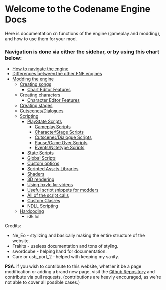 # Welcome to the Codename Engine Docs
Here is documentation on functions of the engine (gameplay and modding), and how to use them for your mod.

### Navigation is done via either the sidebar, or by using this chart below:
- <a href="./How to navigate the engine.md">How to navigate the engine</a>
- <a href="./Differences between the other FNF engines.md">Differences between the other FNF engines</a>
- <a href="./Modding The Engine/index.md">Modding the engine</a>
    - <a href="./Modding The Engine/Creating songs/index.md">Creating songs</a>
        - <a href="./Modding The Engine/Creating songs/Chart Editor Features.md">Chart Editor Features</a>
    - <a href="./Modding The Engine/Creating characters/index.md">Creating characters</a>
        - <a href="./Modding The Engine/Creating characters/Character Editor Features.md">Character Editor Features</a>
    - <a href="./Modding The Engine/Creating stages.md">Creating stages</a>
    - <a href="./Modding The Engine/Cutscenes or Dialogues.md">Cutscenes/Dialogues</a>
    - <a href="./Modding The Engine/Scripting/index.md">Scripting</a>
        - <a href="./Modding The Engine/Scripting/PlayState Scripts/index.md">PlayState Scripts</a>
            - <a href="./Modding The Engine/Scripting/PlayState Scripts/Gameplay Scripts.md">Gameplay Scripts</a>
            - <a href="./Modding The Engine/Scripting/PlayState Scripts/Character or Stage Scripts.md">Character/Stage Scripts</a>
            - <a href="./Modding The Engine/Scripting/PlayState Scripts/Cutscenes or Dialogue Scripts.md">Cutscenes/Dialogue Scripts</a>
            - <a href="./Modding The Engine/Scripting/PlayState Scripts/Pause or Game Over Scripts.md">Pause/Game Over Scripts</a>
            - <a href="./Modding The Engine/Scripting/PlayState Scripts/Events or Notetype Scripts.md">Events/Notetype Scripts</a>
        - <a href="./Modding The Engine/Scripting/State Scripts.md">State Scripts</a>
        - <a href="./Modding The Engine/Scripting/Global Scripts.md">Global Scripts</a>
        - <a href="./Modding The Engine/Scripting/Custom options.md">Custom options</a>
        - <a href="./Modding The Engine/Scripting/Scripted Assets Libraries.md">Scripted Assets Libraries</a>
        - <a href="./Modding The Engine/Scripting/Shaders.md">Shaders</a>
        - <a href="./Modding The Engine/Scripting/3D rendering.md">3D rendering</a>
        - <a href="./Modding The Engine/Scripting/Using hxvlc for videos.md">Using hxvlc for videos</a>
        - <a href="./Modding The Engine/Scripting/Useful script snippets for modders.md">Useful script snippets for modders</a>
        - <a href="./Modding The Engine/Scripting/All of the script calls.md">All of the script calls</a>
        - <a href="./Modding The Engine/Scripting/Custom Classes.md">Custom Classes</a>
        - <a href="./Modding The Engine/Scripting/NDLL Scripting.md">NDLL Scripting</a>
    - <a href="./Modding The Engine/Hardcoding/index.md">Hardcoding</a>
        - idk lol


Credits:
- Ne_Eo - stylizing and basically making the entire structure of the website.
- Frakits - useless documentation and tons of styling.
- swordcube - helping hand for documentation.
- Care or usb_port_2 - helped with keeping my sanity.

**PSA**. if you wish to contribute to this website, whether it be a page modification or adding a brand new page, visit the <a href="">Github Repository</a> and contribute via pull requests. (contributions are heavily encouraged, as we're not able to cover all possible cases.)